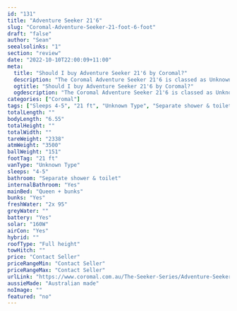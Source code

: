 ```yaml
---
id: "131"
title: "Adventure Seeker 21'6"
slug: "Coromal-Adventure-Seeker-21-foot-6-foot"
draft: "false"
author: "Sean"
seealsolinks: "1"
section: "review"
date: "2022-10-10T22:00:09+11:00"
meta:
  title: "Should I buy Adventure Seeker 21'6 by Coromal?"
  description: "The Coromal Adventure Seeker 21'6 is classed as Unknown Type, and sleeps 4-5 people. It is Australian made and comes in at 21 ft. It generally has Separate shower & toilet."
  ogtitle: "Should I buy Adventure Seeker 21'6 by Coromal?"
  ogdescription: "The Coromal Adventure Seeker 21'6 is classed as Unknown Type, and sleeps 4-5 people. It is Australian made and comes in at 21 ft. It generally has Separate shower & toilet."
categories: ["Coromal"]
tags: ["Sleeps 4-5", "21 ft", "Unknown Type", "Separate shower & toilet", "Full height", "Price Unknown"]
totalLength: ""
bodyLength: "6.55"
totalHeight: ""
totalWidth: ""
tareWeight: "2338"
atmWeight: "3500"
ballWeight: "151"
footTag: "21 ft"
vanType: "Unknown Type"
sleeps: "4-5"
bathroom: "Separate shower & toilet"
internalBathroom: "Yes"
mainBed: "Queen + bunks"
bunks: "Yes"
freshWater: "2x 95"
greyWater: ""
battery: "Yes"
solar: "160W"
airCon: "Yes"
hybrid: ""
roofType: "Full height"
towHitch: ""
price: "Contact Seller"
priceRangeMin: "Contact Seller"
priceRangeMax: "Contact Seller"
urlLink: "https://www.coromal.com.au/The-Seeker-Series/Adventure-Seeker"
aussieMade: "Australian made"
noImage: ""
featured: "no"
---
```

